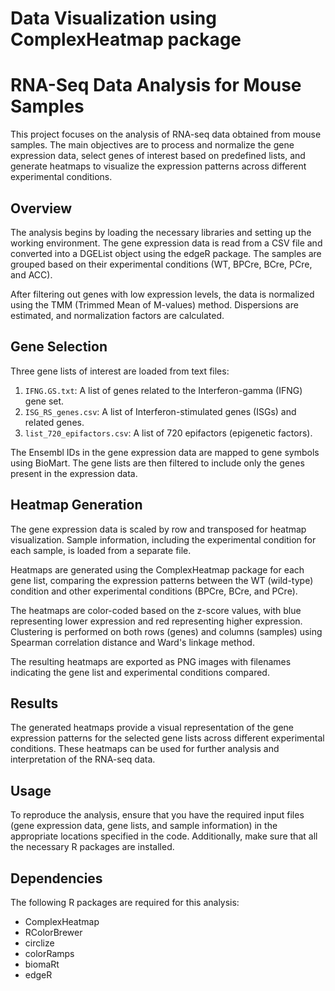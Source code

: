 # Data Visualization using ComplexHeatmap package

# RNA-Seq Data Analysis for Mouse Samples

This project focuses on the analysis of RNA-seq data obtained from mouse samples. The main objectives are to process and normalize the gene expression data, select genes of interest based on predefined lists, and generate heatmaps to visualize the expression patterns across different experimental conditions.

## Overview

The analysis begins by loading the necessary libraries and setting up the working environment. The gene expression data is read from a CSV file and converted into a DGEList object using the edgeR package. The samples are grouped based on their experimental conditions (WT, BPCre, BCre, PCre, and ACC).

After filtering out genes with low expression levels, the data is normalized using the TMM (Trimmed Mean of M-values) method. Dispersions are estimated, and normalization factors are calculated.

## Gene Selection

Three gene lists of interest are loaded from text files:

1. `IFNG.GS.txt`: A list of genes related to the Interferon-gamma (IFNG) gene set.
2. `ISG_RS_genes.csv`: A list of Interferon-stimulated genes (ISGs) and related genes.
3. `list_720_epifactors.csv`: A list of 720 epifactors (epigenetic factors).

The Ensembl IDs in the gene expression data are mapped to gene symbols using BioMart. The gene lists are then filtered to include only the genes present in the expression data.

## Heatmap Generation

The gene expression data is scaled by row and transposed for heatmap visualization. Sample information, including the experimental condition for each sample, is loaded from a separate file.

Heatmaps are generated using the ComplexHeatmap package for each gene list, comparing the expression patterns between the WT (wild-type) condition and other experimental conditions (BPCre, BCre, and PCre).

The heatmaps are color-coded based on the z-score values, with blue representing lower expression and red representing higher expression. Clustering is performed on both rows (genes) and columns (samples) using Spearman correlation distance and Ward's linkage method.

The resulting heatmaps are exported as PNG images with filenames indicating the gene list and experimental conditions compared.

## Results

The generated heatmaps provide a visual representation of the gene expression patterns for the selected gene lists across different experimental conditions. These heatmaps can be used for further analysis and interpretation of the RNA-seq data.

## Usage

To reproduce the analysis, ensure that you have the required input files (gene expression data, gene lists, and sample information) in the appropriate locations specified in the code. Additionally, make sure that all the necessary R packages are installed.

## Dependencies

The following R packages are required for this analysis:

- ComplexHeatmap
- RColorBrewer
- circlize
- colorRamps
- biomaRt
- edgeR
